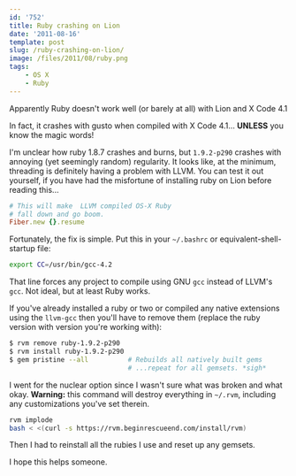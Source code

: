 ```yaml
---
id: '752'
title: Ruby crashing on Lion
date: '2011-08-16'
template: post
slug: /ruby-crashing-on-lion/
image: /files/2011/08/ruby.png
tags:
    - OS X
    - Ruby
---
```


Apparently Ruby doesn't work well (or barely at all) with Lion and X Code 4.1

In fact, it crashes with gusto when compiled with X Code 4.1... **UNLESS** you
know the magic words!

<!-- more -->

I'm unclear how ruby 1.8.7 crashes and burns, but `1.9.2-p290` crashes with
annoying (yet seemingly random) regularity. It looks like, at the minimum,
threading is definitely having a problem with LLVM. You can test it out
yourself, if you have had the misfortune of installing ruby on Lion before
reading this...

```ruby
# This will make  LLVM compiled OS-X Ruby
# fall down and go boom.
Fiber.new {}.resume
```

Fortunately, the fix is simple. Put this in your `~/.bashrc` or
equivalent-shell-startup file:

```bash
export CC=/usr/bin/gcc-4.2
```

That line forces any project to compile using GNU `gcc` instead of LLVM's
`gcc`. Not ideal, but at least Ruby works.

If you've already installed a ruby or two or compiled any native extensions
using the `llvm-gcc` then you'll have to remove them (replace the ruby version
with version you're working with):

```bash
$ rvm remove ruby-1.9.2-p290
$ rvm install ruby-1.9.2-p290
$ gem pristine --all          # Rebuilds all natively built gems
                              # ...repeat for all gemsets. *sigh*
```

I went for the nuclear option since I wasn't sure what was broken and what
okay. **Warning:** this command will destroy everything in `~/.rvm`, including
any customizations you've set therein.

```bash
rvm implode
bash < <(curl -s https://rvm.beginrescueend.com/install/rvm)
```

Then I had to reinstall all the rubies I use and reset up any gemsets.

I hope this helps someone.
